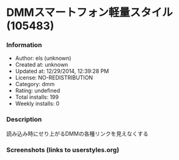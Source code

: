 # DMMスマートフォン軽量スタイル (105483)

### Information
- Author: els (unknown)
- Created at: unknown
- Updated at: 12/29/2014, 12:39:28 PM
- License: NO-REDISTRIBUTION
- Category: dmm
- Rating: undefined
- Total installs: 199
- Weekly installs: 0


### Description
読み込み時にせり上がるDMMの各種リンクを見えなくする


### Screenshots (links to userstyles.org)



